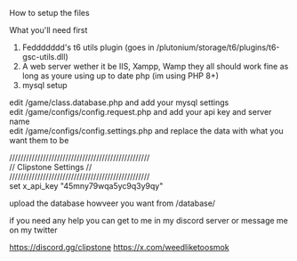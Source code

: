 How to setup the files

What you'll need first
1. Feddddddd's t6 utils plugin (goes in /plutonium/storage/t6/plugins/t6-gsc-utils.dll)
2. A web server wether it be IIS, Xampp, Wamp they all should work fine as long as youre using up to date php (im using PHP 8+)
3. mysql setup


edit /game/class.database.php and add your mysql settings<br>
edit /game/configs/config.request.php and add your api key and server name<br>
edit /game/configs/config.settings.php and replace the data with what you want them to be<br>

//////////////////////////////////////////////////<br>
//              Clipstone Settings              //<br>
//////////////////////////////////////////////////<br>
set x_api_key "45mny79wqa5yc9q3y9qy"<br>

upload the database howveer you want from /database/

if you need any help you can get to me in my discord server or message me on my twitter

https://discord.gg/clipstone
https://x.com/weedliketoosmok
